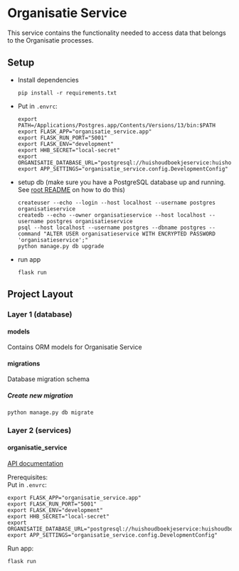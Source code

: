 # Organisatie Service

This service contains the functionality needed to access data that belongs to the Organisatie processes.
 
## Setup

- Install dependencies
    ```shell
    pip install -r requirements.txt
    ```

- Put in `.envrc`:
    ```shell
    export PATH=/Applications/Postgres.app/Contents/Versions/13/bin:$PATH
    export FLASK_APP="organisatie_service.app"
    export FLASK_RUN_PORT="5001"
    export FLASK_ENV="development"
    export HHB_SECRET="local-secret"
    export ORGANISATIE_DATABASE_URL="postgresql://huishoudboekjeservice:huishoudboekjeservice@localhost/huishoudboekjeservice"
    export APP_SETTINGS="organisatie_service.config.DevelopmentConfig"
    ```

- setup db (make sure you have a PostgreSQL database up and running. See [root README](../../README.md) on how to do this)
    ```shell
    createuser --echo --login --host localhost --username postgres organisatieservice
    createdb --echo --owner organisatieservice --host localhost --username postgres organisatieservice
    psql --host localhost --username postgres --dbname postgres --command "ALTER USER organisatieservice WITH ENCRYPTED PASSWORD 'organisatieservice';"
    python manage.py db upgrade
    ```

- run app
    ```shell script
    flask run
    ```


## Project Layout

### Layer 1 (database)

#### models
Contains ORM models for Organisatie Service

#### migrations
Database migration schema

##### Create new migration
```shell script
python manage.py db migrate
```


### Layer 2 (services)

#### organisatie_service
[API documentation](docs/openapi.yaml)

Prerequisites: \
Put in `.envrc`:
```shell script
export FLASK_APP="organisatie_service.app"
export FLASK_RUN_PORT="5001"
export FLASK_ENV="development"
export HHB_SECRET="local-secret"
export ORGANISATIE_DATABASE_URL="postgresql://huishoudboekjeservice:huishoudboekjeservice@localhost/huishoudboekjeservice"
export APP_SETTINGS="organisatie_service.config.DevelopmentConfig"
```
Run app:
```shell script
flask run
```

